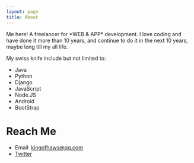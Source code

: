 ```yaml
---
layout: page
title: About
---
```


<p class="message">
  Me here! A freelancer for *WEB & APP* development. I love coding and have done it more than 10 years, and continue to do it in the next 10 years, maybe long till my all life. 
</p>

My swiss knife include but not limited to:

* Java
* Python
* Django
* JavaScript
* Node.JS
* Android
* BootStrap

# Reach Me
* Email: kingofhaws@qq.com
* [Twitter](https://twitter.com/kingofhawks)
